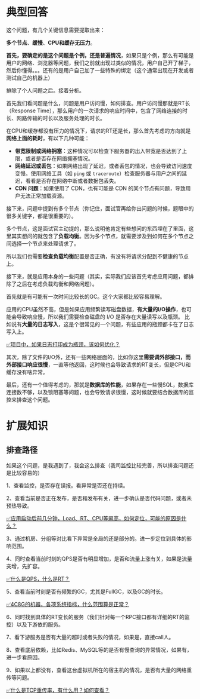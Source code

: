 # 典型回答


这个问题，有几个关键信息需要提取出来：



**多个节点**、**缓慢**、**CPU和缓存无压力**。



**首先，要确定的是这个问题是个例，还是普遍情况**，如果只是个例，那么有可能是用户的网络、浏览器等问题，我们之前就出现过类似的情况，用户自己开了梯子，然后你懂得。。。还有的是用户自己加了一些特殊的绑定（这个通常出现在开发或者测试自己的机器上）



排除了个人问题之后。接着分析。



首先我们看问题是什么，问题是用户访问慢，如何排查。用户访问慢那就是RT长（Response Time），那么用户的一次请求的响应时间中，包含了网络连接的时长、网路传输的时长以及服务处理的时长。



在CPU和缓存都没有压力的情况下，请求的RT还是长，那么首先考虑的方向就是**网络上面的耗时**，有以下几种可能：



+ **带宽限制或网络拥塞**：这种情况可以检查下服务器的出入带宽是否达到了上限，或者是否存在网络拥塞情况。
+ **网络延迟或丢包**：如果网络出现了延迟，或者丢包的情况，也会导致访问速度变慢。使用网络工具（如 `ping` 或 `traceroute`）检查服务器与用户之间的延迟，看看是否存在网络中断或者数据包丢失。
+ **CDN 问题**：如果使用了 CDN，也有可能是 CDN 的某个节点有问题，导致用户无法正常加载资源。



接下来，问题中提到有多个节点（你记住，面试官再给你出问题的时候，题眼中的很多关键字，都是很重要的）。



多个节点，这是面试官主动提的，那么说明他肯定有些想问的东西埋在了里面，这里其实想问的就包含了**负载均衡**。因为多个节点，就需要涉及到如何在多个节点之间选择一个节点来处理请求了。



 所以我们也需要**检查负载均衡**配置是否正确，有没有将请求分配到不健康的节点上。  



接下来，就是应用本身的一些问题（其实，实际我们应该首先考虑应用问题，都排除了之后在考虑负载均衡和网络问题）。



首先就是有可能有一次时间比较长的GC。这个大家都比较容易理解。



应用的CPU虽然不高，但是如果应用频繁读写磁盘数据，**有大量的I/O操作**，也可能会导致响应慢，所以我们需要检查磁盘的 I/O 是否存在大量读写以及瓶颈。  比如说有**大量的日志写入**，这是个很常见的一个问题，有些应用的瓶颈都卡在了日志写入上。



[✅项目中，如果日志打印成为瓶颈，该如何优化？](https://www.yuque.com/hollis666/qyhor6/bikxuiiqn5u7seva)



其次，除了文件的I/O外，还有一些网络层面的，比如你这里**需要调外部接口，而外部接口响应很慢**，一直等他返回，这时候也会导致请求的RT变长，但是CPU和缓存没有啥异常。



最后，还有一个值得考虑的，那就是**数据库的性能**，如果存在一些慢SQL，数据库连接数不够，以及锁阻塞等问题，也会导致请求很慢，这时候就要结合数据库的监控来排查这个问题。





# 扩展知识


## 排查路径


如果这个问题，是我遇到了，我会这么排查（我司监控比较完善，所以排查问题还是比较容易的）



1、查看监控，是否存在误报。看异常是否还在持续。

2、查看当前是否正在发布，是否和发布有关，进一步确认是否代码问题，或者未预热导致。



[✅应用启动后前几分钟，Load、RT、CPU等飙高，如何定位，可能的原因是什么？](https://www.yuque.com/hollis666/qyhor6/we92mtmze7gd58ct)



3、通过机房、分组等对比看下异常是全局的还是部分的。进一步定位到具体的影响范围。

4、同时查看当前时刻的QPS是否有明显增加，是否和流量上涨有关，如果是流量突增，先扩容。



[✅什么是QPS，什么是RT？](https://www.yuque.com/hollis666/qyhor6/hr5913)



5、查看当前时刻是否有频繁的GC，尤其是FullGC，以及GC的时长。



[✅4C8G的机器，各项系统指标，什么范围算是正常？](https://www.yuque.com/hollis666/qyhor6/pt58t4z58614u4z0)



6、同时找到具体的RT变长的服务（我们针对每一个RPC接口都有详细的RT的监控）以及下游依的服务。

7、看下游服务是否有大量的超时或者失败的情况，如果是，直接call人。

8、查看底层依赖，比如Redis、MySQL等的是否有慢查询的异常情况，如果有，进一步看原因。

9、如果以上都没有，查看这台虚拟机所在的宿主机的情况，是否有大量的网络重传等问题。



[✅什么是TCP重传率，有什么用？如何查看？](https://www.yuque.com/hollis666/qyhor6/tk8w4sg1gw9cd0gg)





